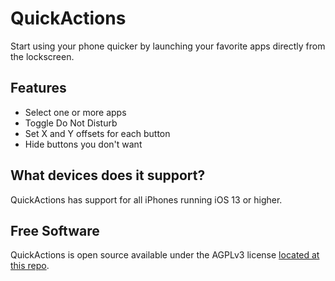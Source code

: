 # QuickActions
Start using your phone quicker by launching your favorite apps directly from the lockscreen.

## Features
* Select one or more apps
* Toggle Do Not Disturb
* Set X and Y offsets for each button
* Hide buttons you don't want

## What devices does it support?
QuickActions has support for all iPhones running iOS 13 or higher.

## Free Software
QuickActions is open source available under the AGPLv3 license [located at this repo](https://git.cameronkatri.com/tweaks/tree/QuickActions).
